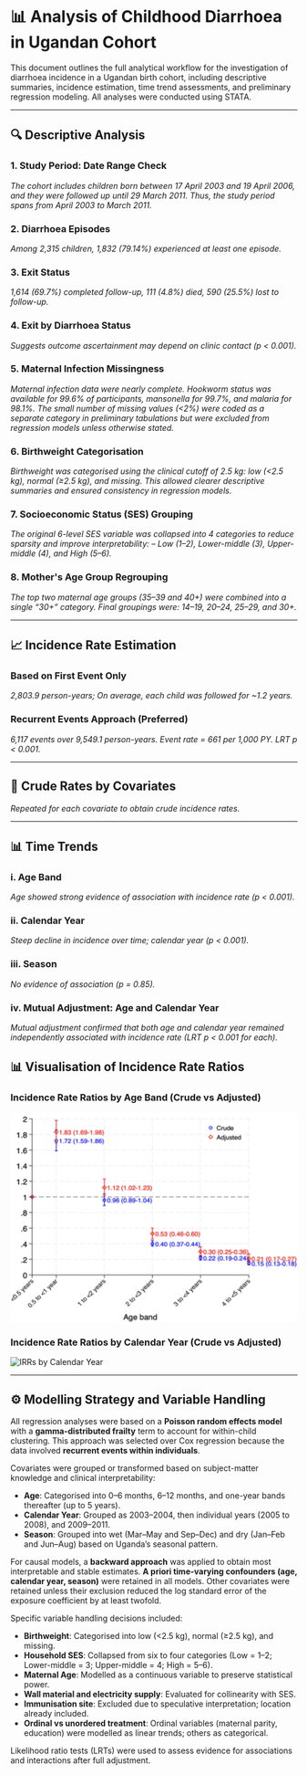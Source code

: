 # 📊 Analysis of Childhood Diarrhoea in Ugandan Cohort

This document outlines the full analytical workflow for the investigation of diarrhoea incidence in a Ugandan birth cohort, including descriptive summaries, incidence estimation, time trend assessments, and preliminary regression modeling. All analyses were conducted using STATA.

---

## 🔍 Descriptive Analysis

### 1. Study Period: Date Range Check

*The cohort includes children born between 17 April 2003 and 19 April 2006, and they were followed up until 29 March 2011. Thus, the study period spans from April 2003 to March 2011.*

### 2. Diarrhoea Episodes

*Among 2,315 children, 1,832 (79.14%) experienced at least one episode.*

### 3. Exit Status
*1,614 (69.7%) completed follow-up, 111 (4.8%) died, 590 (25.5%) lost to follow-up.*

### 4. Exit by Diarrhoea Status
*Suggests outcome ascertainment may depend on clinic contact (p < 0.001).* 

### 5. Maternal Infection Missingness
*Maternal infection data were nearly complete. Hookworm status was available for 99.6% of participants, mansonella for 99.7%, and malaria for 98.1%.*
*The small number of missing values (<2%) were coded as a separate category in preliminary tabulations but were excluded from regression models unless otherwise stated.*

### 6. Birthweight Categorisation
*Birthweight was categorised using the clinical cutoff of 2.5 kg: low (<2.5 kg), normal (≥2.5 kg), and missing.
This allowed clearer descriptive summaries and ensured consistency in regression models.*

### 7. Socioeconomic Status (SES) Grouping
*The original 6-level SES variable was collapsed into 4 categories to reduce sparsity and improve interpretability:
– Low (1–2), Lower-middle (3), Upper-middle (4), and High (5–6).*

### 8. Mother's Age Group Regrouping
*The top two maternal age groups (35–39 and 40+) were combined into a single “30+” category.
Final groupings were: 14–19, 20–24, 25–29, and 30+.*

---

## 📈 Incidence Rate Estimation

### Based on First Event Only
*2,803.9 person-years; On average, each child was followed for ~1.2 years.*

### Recurrent Events Approach (Preferred)
*6,117 events over 9,549.1 person-years. Event rate = 661 per 1,000 PY. LRT p < 0.001.*

---

## 🧪 Crude Rates by Covariates
*Repeated for each covariate to obtain crude incidence rates.*

---

## 📊 Time Trends

### i. Age Band
*Age showed strong evidence of association with incidence rate (p < 0.001).*

### ii. Calendar Year
*Steep decline in incidence over time; calendar year (p < 0.001).*

### iii. Season
*No evidence of association (p = 0.85).*

### iv. Mutual Adjustment: Age and Calendar Year
*Mutual adjustment confirmed that both age and calendar year remained independently associated with incidence rate (LRT p < 0.001 for each).*

## 📊 Visualisation of Incidence Rate Ratios

### Incidence Rate Ratios by Age Band (Crude vs Adjusted)
![IRRs by Age Band](outputs/IR_ageband_crude_vs_adjusted.png)

### Incidence Rate Ratios by Calendar Year (Crude vs Adjusted)
![IRRs by Calendar Year](outputs/IR_calendaryear_crude_vs_adjusted.png)

---

## ⚙️ Modelling Strategy and Variable Handling

All regression analyses were based on a **Poisson random effects model** with a **gamma-distributed frailty** term to account for within-child clustering. This approach was selected over Cox regression because the data involved **recurrent events within individuals**.

Covariates were grouped or transformed based on subject-matter knowledge and clinical interpretability:

- **Age**: Categorised into 0–6 months, 6–12 months, and one-year bands thereafter (up to 5 years).
- **Calendar Year**: Grouped as 2003–2004, then individual years (2005 to 2008), and 2009–2011.
- **Season**: Grouped into wet (Mar–May and Sep–Dec) and dry (Jan–Feb and Jun–Aug) based on Uganda’s seasonal pattern.

For causal models, a **backward approach** was applied to obtain most interpretable and stable estimates.
**A priori time-varying confounders (age, calendar year, season)** were retained in all models. Other covariates were retained unless their exclusion reduced the log standard error of the exposure coefficient by at least twofold.

Specific variable handling decisions included:

- **Birthweight**: Categorised into low (<2.5 kg), normal (≥2.5 kg), and missing.
- **Household SES**: Collapsed from six to four categories (Low = 1–2; Lower-middle = 3; Upper-middle = 4; High = 5–6).
- **Maternal Age**: Modelled as a continuous variable to preserve statistical power.
- **Wall material and electricity supply**: Evaluated for collinearity with SES.
- **Immunisation site**: Excluded due to speculative interpretation; location already included.
- **Ordinal vs unordered treatment**: Ordinal variables (maternal parity, education) were modelled as linear trends; others as categorical.

Likelihood ratio tests (LRTs) were used to assess evidence for associations and interactions after full adjustment.


